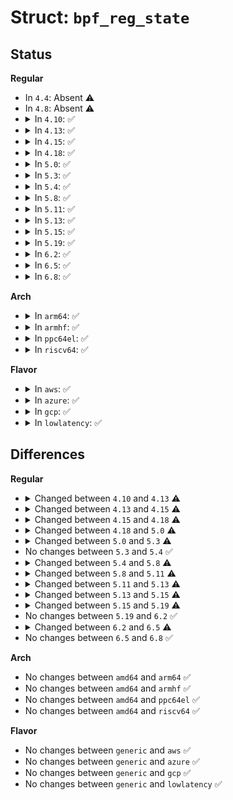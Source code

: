 # Struct: <code>bpf_reg_state</code>

## Status
<b>Regular</b>
<ul>
<li>
In <code>4.4</code>: Absent ⚠️
</li>
<li>
In <code>4.8</code>: Absent ⚠️
</li>
<li>
<details>
<summary>In <code>4.10</code>: ✅</summary>

```c
struct bpf_reg_state {
    enum bpf_reg_type type;
    s64 imm;
    u16 off;
    u16 range;
    struct bpf_map *map_ptr;
    u32 id;
    s64 min_value;
    u64 max_value;
};
```
</details>
</li>
<li>
<details>
<summary>In <code>4.13</code>: ✅</summary>

```c
struct bpf_reg_state {
    enum bpf_reg_type type;
    s64 imm;
    u16 off;
    u16 range;
    struct bpf_map *map_ptr;
    u32 id;
    s64 min_value;
    u64 max_value;
    u32 min_align;
    u32 aux_off;
    u32 aux_off_align;
    bool value_from_signed;
};
```
</details>
</li>
<li>
<details>
<summary>In <code>4.15</code>: ✅</summary>

```c
struct bpf_reg_state {
    enum bpf_reg_type type;
    u16 range;
    struct bpf_map *map_ptr;
    s32 off;
    u32 id;
    struct tnum var_off;
    s64 smin_value;
    s64 smax_value;
    u64 umin_value;
    u64 umax_value;
    enum bpf_reg_liveness live;
};
```
</details>
</li>
<li>
<details>
<summary>In <code>4.18</code>: ✅</summary>

```c
struct bpf_reg_state {
    enum bpf_reg_type type;
    u16 range;
    struct bpf_map *map_ptr;
    s32 off;
    u32 id;
    struct tnum var_off;
    s64 smin_value;
    s64 smax_value;
    u64 umin_value;
    u64 umax_value;
    u32 frameno;
    enum bpf_reg_liveness live;
};
```
</details>
</li>
<li>
<details>
<summary>In <code>5.0</code>: ✅</summary>

```c
struct bpf_reg_state {
    enum bpf_reg_type type;
    u16 range;
    struct bpf_map *map_ptr;
    long unsigned int raw;
    s32 off;
    u32 id;
    struct tnum var_off;
    s64 smin_value;
    s64 smax_value;
    u64 umin_value;
    u64 umax_value;
    struct bpf_reg_state *parent;
    u32 frameno;
    enum bpf_reg_liveness live;
};
```
</details>
</li>
<li>
<details>
<summary>In <code>5.3</code>: ✅</summary>

```c
struct bpf_reg_state {
    enum bpf_reg_type type;
    u16 range;
    struct bpf_map *map_ptr;
    long unsigned int raw;
    s32 off;
    u32 id;
    u32 ref_obj_id;
    struct tnum var_off;
    s64 smin_value;
    s64 smax_value;
    u64 umin_value;
    u64 umax_value;
    struct bpf_reg_state *parent;
    u32 frameno;
    s32 subreg_def;
    enum bpf_reg_liveness live;
    bool precise;
};
```
</details>
</li>
<li>
<details>
<summary>In <code>5.4</code>: ✅</summary>

```c
struct bpf_reg_state {
    enum bpf_reg_type type;
    u16 range;
    struct bpf_map *map_ptr;
    long unsigned int raw;
    s32 off;
    u32 id;
    u32 ref_obj_id;
    struct tnum var_off;
    s64 smin_value;
    s64 smax_value;
    u64 umin_value;
    u64 umax_value;
    struct bpf_reg_state *parent;
    u32 frameno;
    s32 subreg_def;
    enum bpf_reg_liveness live;
    bool precise;
};
```
</details>
</li>
<li>
<details>
<summary>In <code>5.8</code>: ✅</summary>

```c
struct bpf_reg_state {
    enum bpf_reg_type type;
    u16 range;
    struct bpf_map *map_ptr;
    u32 btf_id;
    u32 mem_size;
    long unsigned int raw;
    s32 off;
    u32 id;
    u32 ref_obj_id;
    struct tnum var_off;
    s64 smin_value;
    s64 smax_value;
    u64 umin_value;
    u64 umax_value;
    s32 s32_min_value;
    s32 s32_max_value;
    u32 u32_min_value;
    u32 u32_max_value;
    struct bpf_reg_state *parent;
    u32 frameno;
    s32 subreg_def;
    enum bpf_reg_liveness live;
    bool precise;
};
```
</details>
</li>
<li>
<details>
<summary>In <code>5.11</code>: ✅</summary>

```c
struct bpf_reg_state {
    enum bpf_reg_type type;
    s32 off;
    int range;
    struct bpf_map *map_ptr;
    struct btf *btf;
    u32 btf_id;
    u32 mem_size;
    struct (anon) raw;
    u32 id;
    u32 ref_obj_id;
    struct tnum var_off;
    s64 smin_value;
    s64 smax_value;
    u64 umin_value;
    u64 umax_value;
    s32 s32_min_value;
    s32 s32_max_value;
    u32 u32_min_value;
    u32 u32_max_value;
    struct bpf_reg_state *parent;
    u32 frameno;
    s32 subreg_def;
    enum bpf_reg_liveness live;
    bool precise;
};
```
</details>
</li>
<li>
<details>
<summary>In <code>5.13</code>: ✅</summary>

```c
struct bpf_reg_state {
    enum bpf_reg_type type;
    s32 off;
    int range;
    struct bpf_map *map_ptr;
    struct btf *btf;
    u32 btf_id;
    u32 mem_size;
    struct (anon) raw;
    u32 subprogno;
    u32 id;
    u32 ref_obj_id;
    struct tnum var_off;
    s64 smin_value;
    s64 smax_value;
    u64 umin_value;
    u64 umax_value;
    s32 s32_min_value;
    s32 s32_max_value;
    u32 u32_min_value;
    u32 u32_max_value;
    struct bpf_reg_state *parent;
    u32 frameno;
    s32 subreg_def;
    enum bpf_reg_liveness live;
    bool precise;
};
```
</details>
</li>
<li>
<details>
<summary>In <code>5.15</code>: ✅</summary>

```c
struct bpf_reg_state {
    enum bpf_reg_type type;
    s32 off;
    int range;
    struct bpf_map *map_ptr;
    u32 map_uid;
    struct btf *btf;
    u32 btf_id;
    u32 mem_size;
    struct (anon) raw;
    u32 subprogno;
    u32 id;
    u32 ref_obj_id;
    struct tnum var_off;
    s64 smin_value;
    s64 smax_value;
    u64 umin_value;
    u64 umax_value;
    s32 s32_min_value;
    s32 s32_max_value;
    u32 u32_min_value;
    u32 u32_max_value;
    struct bpf_reg_state *parent;
    u32 frameno;
    s32 subreg_def;
    enum bpf_reg_liveness live;
    bool precise;
};
```
</details>
</li>
<li>
<details>
<summary>In <code>5.19</code>: ✅</summary>

```c
struct bpf_reg_state {
    enum bpf_reg_type type;
    s32 off;
    int range;
    struct bpf_map *map_ptr;
    u32 map_uid;
    struct btf *btf;
    u32 btf_id;
    u32 mem_size;
    struct (anon) dynptr;
    struct (anon) raw;
    u32 subprogno;
    u32 id;
    u32 ref_obj_id;
    struct tnum var_off;
    s64 smin_value;
    s64 smax_value;
    u64 umin_value;
    u64 umax_value;
    s32 s32_min_value;
    s32 s32_max_value;
    u32 u32_min_value;
    u32 u32_max_value;
    struct bpf_reg_state *parent;
    u32 frameno;
    s32 subreg_def;
    enum bpf_reg_liveness live;
    bool precise;
};
```
</details>
</li>
<li>
<details>
<summary>In <code>6.2</code>: ✅</summary>

```c
struct bpf_reg_state {
    enum bpf_reg_type type;
    s32 off;
    int range;
    struct bpf_map *map_ptr;
    u32 map_uid;
    struct btf *btf;
    u32 btf_id;
    u32 mem_size;
    struct (anon) dynptr;
    struct (anon) raw;
    u32 subprogno;
    u32 id;
    u32 ref_obj_id;
    struct tnum var_off;
    s64 smin_value;
    s64 smax_value;
    u64 umin_value;
    u64 umax_value;
    s32 s32_min_value;
    s32 s32_max_value;
    u32 u32_min_value;
    u32 u32_max_value;
    struct bpf_reg_state *parent;
    u32 frameno;
    s32 subreg_def;
    enum bpf_reg_liveness live;
    bool precise;
};
```
</details>
</li>
<li>
<details>
<summary>In <code>6.5</code>: ✅</summary>

```c
struct bpf_reg_state {
    enum bpf_reg_type type;
    s32 off;
    int range;
    struct bpf_map *map_ptr;
    u32 map_uid;
    struct btf *btf;
    u32 btf_id;
    u32 mem_size;
    u32 dynptr_id;
    struct (anon) dynptr;
    struct (anon) iter;
    struct (anon) raw;
    u32 subprogno;
    struct tnum var_off;
    s64 smin_value;
    s64 smax_value;
    u64 umin_value;
    u64 umax_value;
    s32 s32_min_value;
    s32 s32_max_value;
    u32 u32_min_value;
    u32 u32_max_value;
    u32 id;
    u32 ref_obj_id;
    struct bpf_reg_state *parent;
    u32 frameno;
    s32 subreg_def;
    enum bpf_reg_liveness live;
    bool precise;
};
```
</details>
</li>
<li>
<details>
<summary>In <code>6.8</code>: ✅</summary>

```c
struct bpf_reg_state {
    enum bpf_reg_type type;
    s32 off;
    int range;
    struct bpf_map *map_ptr;
    u32 map_uid;
    struct btf *btf;
    u32 btf_id;
    u32 mem_size;
    u32 dynptr_id;
    struct (anon) dynptr;
    struct (anon) iter;
    struct (anon) raw;
    u32 subprogno;
    struct tnum var_off;
    s64 smin_value;
    s64 smax_value;
    u64 umin_value;
    u64 umax_value;
    s32 s32_min_value;
    s32 s32_max_value;
    u32 u32_min_value;
    u32 u32_max_value;
    u32 id;
    u32 ref_obj_id;
    struct bpf_reg_state *parent;
    u32 frameno;
    s32 subreg_def;
    enum bpf_reg_liveness live;
    bool precise;
};
```
</details>
</li>
</ul>
<b>Arch</b>
<ul>
<li>
<details>
<summary>In <code>arm64</code>: ✅</summary>

```c
struct bpf_reg_state {
    enum bpf_reg_type type;
    u16 range;
    struct bpf_map *map_ptr;
    long unsigned int raw;
    s32 off;
    u32 id;
    u32 ref_obj_id;
    struct tnum var_off;
    s64 smin_value;
    s64 smax_value;
    u64 umin_value;
    u64 umax_value;
    struct bpf_reg_state *parent;
    u32 frameno;
    s32 subreg_def;
    enum bpf_reg_liveness live;
    bool precise;
};
```
</details>
</li>
<li>
<details>
<summary>In <code>armhf</code>: ✅</summary>

```c
struct bpf_reg_state {
    enum bpf_reg_type type;
    u16 range;
    struct bpf_map *map_ptr;
    long unsigned int raw;
    s32 off;
    u32 id;
    u32 ref_obj_id;
    struct tnum var_off;
    s64 smin_value;
    s64 smax_value;
    u64 umin_value;
    u64 umax_value;
    struct bpf_reg_state *parent;
    u32 frameno;
    s32 subreg_def;
    enum bpf_reg_liveness live;
    bool precise;
};
```
</details>
</li>
<li>
<details>
<summary>In <code>ppc64el</code>: ✅</summary>

```c
struct bpf_reg_state {
    enum bpf_reg_type type;
    u16 range;
    struct bpf_map *map_ptr;
    long unsigned int raw;
    s32 off;
    u32 id;
    u32 ref_obj_id;
    struct tnum var_off;
    s64 smin_value;
    s64 smax_value;
    u64 umin_value;
    u64 umax_value;
    struct bpf_reg_state *parent;
    u32 frameno;
    s32 subreg_def;
    enum bpf_reg_liveness live;
    bool precise;
};
```
</details>
</li>
<li>
<details>
<summary>In <code>riscv64</code>: ✅</summary>

```c
struct bpf_reg_state {
    enum bpf_reg_type type;
    u16 range;
    struct bpf_map *map_ptr;
    long unsigned int raw;
    s32 off;
    u32 id;
    u32 ref_obj_id;
    struct tnum var_off;
    s64 smin_value;
    s64 smax_value;
    u64 umin_value;
    u64 umax_value;
    struct bpf_reg_state *parent;
    u32 frameno;
    s32 subreg_def;
    enum bpf_reg_liveness live;
    bool precise;
};
```
</details>
</li>
</ul>
<b>Flavor</b>
<ul>
<li>
<details>
<summary>In <code>aws</code>: ✅</summary>

```c
struct bpf_reg_state {
    enum bpf_reg_type type;
    u16 range;
    struct bpf_map *map_ptr;
    long unsigned int raw;
    s32 off;
    u32 id;
    u32 ref_obj_id;
    struct tnum var_off;
    s64 smin_value;
    s64 smax_value;
    u64 umin_value;
    u64 umax_value;
    struct bpf_reg_state *parent;
    u32 frameno;
    s32 subreg_def;
    enum bpf_reg_liveness live;
    bool precise;
};
```
</details>
</li>
<li>
<details>
<summary>In <code>azure</code>: ✅</summary>

```c
struct bpf_reg_state {
    enum bpf_reg_type type;
    u16 range;
    struct bpf_map *map_ptr;
    long unsigned int raw;
    s32 off;
    u32 id;
    u32 ref_obj_id;
    struct tnum var_off;
    s64 smin_value;
    s64 smax_value;
    u64 umin_value;
    u64 umax_value;
    struct bpf_reg_state *parent;
    u32 frameno;
    s32 subreg_def;
    enum bpf_reg_liveness live;
    bool precise;
};
```
</details>
</li>
<li>
<details>
<summary>In <code>gcp</code>: ✅</summary>

```c
struct bpf_reg_state {
    enum bpf_reg_type type;
    u16 range;
    struct bpf_map *map_ptr;
    long unsigned int raw;
    s32 off;
    u32 id;
    u32 ref_obj_id;
    struct tnum var_off;
    s64 smin_value;
    s64 smax_value;
    u64 umin_value;
    u64 umax_value;
    struct bpf_reg_state *parent;
    u32 frameno;
    s32 subreg_def;
    enum bpf_reg_liveness live;
    bool precise;
};
```
</details>
</li>
<li>
<details>
<summary>In <code>lowlatency</code>: ✅</summary>

```c
struct bpf_reg_state {
    enum bpf_reg_type type;
    u16 range;
    struct bpf_map *map_ptr;
    long unsigned int raw;
    s32 off;
    u32 id;
    u32 ref_obj_id;
    struct tnum var_off;
    s64 smin_value;
    s64 smax_value;
    u64 umin_value;
    u64 umax_value;
    struct bpf_reg_state *parent;
    u32 frameno;
    s32 subreg_def;
    enum bpf_reg_liveness live;
    bool precise;
};
```
</details>
</li>
</ul>

## Differences
<b>Regular</b>
<ul>
<li>
<details>
<summary>Changed between <code>4.10</code> and <code>4.13</code> ⚠️</summary>
<ul>
<li>
<b>Field added. </b>
<code>u32 min_align</code>
</li>
<li>
<b>Field added. </b>
<code>u32 aux_off</code>
</li>
<li>
<b>Field added. </b>
<code>u32 aux_off_align</code>
</li>
<li>
<b>Field added. </b>
<code>bool value_from_signed</code>
</li>
</ul>
</details>
</li>
<li>
<details>
<summary>Changed between <code>4.13</code> and <code>4.15</code> ⚠️</summary>
<ul>
<li>
<b>Field added. </b>
<code>struct tnum var_off</code>
</li>
<li>
<b>Field added. </b>
<code>s64 smin_value</code>
</li>
<li>
<b>Field added. </b>
<code>s64 smax_value</code>
</li>
<li>
<b>Field added. </b>
<code>u64 umin_value</code>
</li>
<li>
<b>Field added. </b>
<code>u64 umax_value</code>
</li>
<li>
<b>Field added. </b>
<code>enum bpf_reg_liveness live</code>
</li>
<li>
<b>Field removed. </b>
<code>s64 imm</code>
</li>
<li>
<b>Field removed. </b>
<code>s64 min_value</code>
</li>
<li>
<b>Field removed. </b>
<code>u64 max_value</code>
</li>
<li>
<b>Field removed. </b>
<code>u32 min_align</code>
</li>
<li>
<b>Field removed. </b>
<code>u32 aux_off</code>
</li>
<li>
<b>Field removed. </b>
<code>u32 aux_off_align</code>
</li>
<li>
<b>Field removed. </b>
<code>bool value_from_signed</code>
</li>
<li>
<b>Field type changed. </b>
<code>u16 off</code> ➡️ <code>s32 off</code>
</li>
</ul>
</details>
</li>
<li>
<details>
<summary>Changed between <code>4.15</code> and <code>4.18</code> ⚠️</summary>
<ul>
<li>
<b>Field added. </b>
<code>u32 frameno</code>
</li>
</ul>
</details>
</li>
<li>
<details>
<summary>Changed between <code>4.18</code> and <code>5.0</code> ⚠️</summary>
<ul>
<li>
<b>Field added. </b>
<code>long unsigned int raw</code>
</li>
<li>
<b>Field added. </b>
<code>struct bpf_reg_state *parent</code>
</li>
</ul>
</details>
</li>
<li>
<details>
<summary>Changed between <code>5.0</code> and <code>5.3</code> ⚠️</summary>
<ul>
<li>
<b>Field added. </b>
<code>u32 ref_obj_id</code>
</li>
<li>
<b>Field added. </b>
<code>s32 subreg_def</code>
</li>
<li>
<b>Field added. </b>
<code>bool precise</code>
</li>
</ul>
</details>
</li>
<li>
No changes between <code>5.3</code> and <code>5.4</code> ✅
</li>
<li>
<details>
<summary>Changed between <code>5.4</code> and <code>5.8</code> ⚠️</summary>
<ul>
<li>
<b>Field added. </b>
<code>u32 btf_id</code>
</li>
<li>
<b>Field added. </b>
<code>u32 mem_size</code>
</li>
<li>
<b>Field added. </b>
<code>s32 s32_min_value</code>
</li>
<li>
<b>Field added. </b>
<code>s32 s32_max_value</code>
</li>
<li>
<b>Field added. </b>
<code>u32 u32_min_value</code>
</li>
<li>
<b>Field added. </b>
<code>u32 u32_max_value</code>
</li>
</ul>
</details>
</li>
<li>
<details>
<summary>Changed between <code>5.8</code> and <code>5.11</code> ⚠️</summary>
<ul>
<li>
<b>Field added. </b>
<code>struct btf *btf</code>
</li>
<li>
<b>Field type changed. </b>
<code>u16 range</code> ➡️ <code>int range</code>
</li>
<li>
<b>Field type changed. </b>
<code>long unsigned int raw</code> ➡️ <code>struct (anon) raw</code>
</li>
</ul>
</details>
</li>
<li>
<details>
<summary>Changed between <code>5.11</code> and <code>5.13</code> ⚠️</summary>
<ul>
<li>
<b>Field added. </b>
<code>u32 subprogno</code>
</li>
</ul>
</details>
</li>
<li>
<details>
<summary>Changed between <code>5.13</code> and <code>5.15</code> ⚠️</summary>
<ul>
<li>
<b>Field added. </b>
<code>u32 map_uid</code>
</li>
</ul>
</details>
</li>
<li>
<details>
<summary>Changed between <code>5.15</code> and <code>5.19</code> ⚠️</summary>
<ul>
<li>
<b>Field added. </b>
<code>struct (anon) dynptr</code>
</li>
</ul>
</details>
</li>
<li>
No changes between <code>5.19</code> and <code>6.2</code> ✅
</li>
<li>
<details>
<summary>Changed between <code>6.2</code> and <code>6.5</code> ⚠️</summary>
<ul>
<li>
<b>Field added. </b>
<code>u32 dynptr_id</code>
</li>
<li>
<b>Field added. </b>
<code>struct (anon) iter</code>
</li>
</ul>
</details>
</li>
<li>
No changes between <code>6.5</code> and <code>6.8</code> ✅
</li>
</ul>
<b>Arch</b>
<ul>
<li>
No changes between <code>amd64</code> and <code>arm64</code> ✅
</li>
<li>
No changes between <code>amd64</code> and <code>armhf</code> ✅
</li>
<li>
No changes between <code>amd64</code> and <code>ppc64el</code> ✅
</li>
<li>
No changes between <code>amd64</code> and <code>riscv64</code> ✅
</li>
</ul>
<b>Flavor</b>
<ul>
<li>
No changes between <code>generic</code> and <code>aws</code> ✅
</li>
<li>
No changes between <code>generic</code> and <code>azure</code> ✅
</li>
<li>
No changes between <code>generic</code> and <code>gcp</code> ✅
</li>
<li>
No changes between <code>generic</code> and <code>lowlatency</code> ✅
</li>
</ul>
